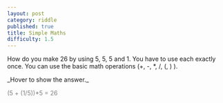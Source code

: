 ```yaml
---
layout: post
category: riddle
published: true
title: Simple Maths
difficulty: 1.5
---
```


How do you make 26 by using 5, 5, 5 and 1. You have to use each exactly once. 
You can use the basic math operations (+, -, *, /, (, ) ).


<div markdown="1" class='answer-title'>_Hover to show the answer._
</div>
<div class='answer-wrapper'>
<div markdown="1" class='answer' style="color: grey">

(5 + (1/5))*5 = 26

</div>
</div>